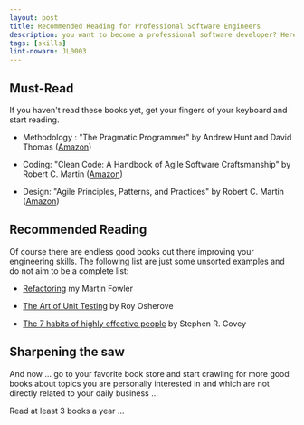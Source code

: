 ```yaml
---
layout: post
title: Recommended Reading for Professional Software Engineers
description: you want to become a professional software developer? Here is your recommended reading list.
tags: [skills]
lint-nowarn: JL0003
---
```


## Must-Read

If you haven't read these books yet, get your fingers of your keyboard and start reading.

- Methodology : "The Pragmatic Programmer" by Andrew Hunt and David Thomas
  ([Amazon](http://www.amazon.com/Pragmatic-Programmer-Journeyman-Master/dp/020161622X/ref=sr_1_1?ie=UTF8&qid=1452759962&sr=8-1&keywords=pragmatic+programmer))
  
- Coding: "Clean Code: A Handbook of Agile Software Craftsmanship" by Robert C. Martin
  ([Amazon](http://www.amazon.com/Clean-Code-Handbook-Software-Craftsmanship/dp/0132350882/ref=sr_1_1?ie=UTF8&qid=1452760030&sr=8-1&keywords=clean+code))
  
- Design: "Agile Principles, Patterns, and Practices" by Robert C. Martin
  ([Amazon](http://www.amazon.com/Agile-Principles-Patterns-Practices-C/dp/0131857258/ref=sr_1_1?ie=UTF8&qid=1452784187&sr=8-1&keywords=agile+patterns+and+practices))

  
## Recommended Reading

Of course there are endless good books out there improving your engineering skills. The following list are just some unsorted examples 
and do not aim to be a complete list:

- [Refactoring](http://www.amazon.com/Refactoring-Improving-Design-Existing-Code/dp/0201485672/ref=sr_1_1?ie=UTF8&qid=1452760245&sr=8-1&keywords=refactoring) my Martin Fowler

- [The Art of Unit Testing](http://www.amazon.com/Art-Unit-Testing-examples/dp/1617290890/ref=sr_1_1?ie=UTF8&qid=1452760456&sr=8-1&keywords=art+of+unit+testing) by Roy Osherove

- [The 7 habits of highly effective people](http://www.amazon.com/Habits-Highly-Effective-People-Anniversary-ebook/dp/B00GOZV3TM/ref=sr_1_2?ie=UTF8&qid=1452760557&sr=8-2&keywords=7+habits) by Stephen R. Covey


## Sharpening the saw

And now ... go to your favorite book store and start crawling for more good books about topics you are personally interested in 
and which are not directly related to your daily business ...

Read at least 3 books a year ...


